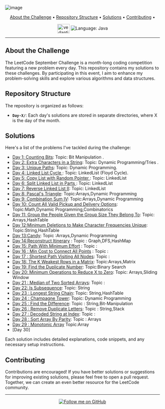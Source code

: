 
  ![image](https://github.com/VedantiBhoyar/September2023_Leetcode_Challenge/assets/71519458/cd0f6afd-3a46-4fc5-ac93-c473623d51fa)



<p align="center">
  <a href="#about-the-challenge">About the Challenge</a> •
  <a href="#repository-structure">Repository Structure</a> •
  <a href="#solutions">Solutions</a> •
  <a href="#contributing">Contributing</a> •
</p>

<div align="center">
   <a href="https://www.leetcode.com/vedantibhoyar" target="blank"><img align="center" src="https://raw.githubusercontent.com/rahuldkjain/github-profile-readme-generator/master/src/images/icons/Social/leet-code.svg" alt="vedantibhoyar" height="30" width="40" /></a>
  <img src="https://img.shields.io/badge/Language-Java-orange" alt="Language: Java">
</div>


---

## About the Challenge

The LeetCode September Challenge is a month-long coding competition featuring a new problem every day. This repository contains my solutions to these challenges. By participating in this event, I aim to enhance my problem-solving skills and explore various algorithms and data structures.

## Repository Structure

The repository is organized as follows:

- **`Day-X/`**: Each day's solutions are stored in separate directories, where X is the day of the month.

## Solutions

Here's a list of the problems I've tackled during the challenge:

- [Day 1: Counting Bits](Day1/): Topic: Bit Manipulation .
- [Day 2: Extra Characters in a String](Day2/): Topic: Dynamic Programming/Tries .
- [Day 3: Unique Paths](Day3/): Topic: Dynamic Programming.
- [Day 4: Linked List Cycle ](Day4/): Topic: LinkedList (Floyd Cycle).
- [Day 5: Copy List with Random Pointer ](Day5/): Topic: LinkedList
- [Day 6:  Split Linked List in Parts ](Day6/): Topic: LinkedList
- [Day 7:  Reverse Linked List II](Day7/): Topic: LinkedList
- [Day 8:  Pascal's Triangle](Day8/): Topic:Arrays,Dynamic Programming
- [Day 9: Combination Sum IV](Day9/): Topic:Arrays,Dynamic Programming
- [Day 10: Count All Valid Pickup and Delivery Options](Day9/): Topic:Math,Dynamic Programming,Combinatorics
- [Day 11: Group the People Given the Group Size They Belong To](Day11/): Topic: Arrays,HashTable
- [Day 12:Minimum Deletions to Make Character Frequencies Unique](Day12/): Topic:String,HashTable
- [Day 13:Candy](Day13/): Topic :Arrays,Dynamic Programming
- [Day 14:Reconstruct Itinerary](Day14/) : Topic : Graph,DFS,HashMap
- [Day 15: Path With Minimum Effort](Day15/) : Topic :
- [Day 16 : Min Cost to Connect All Points](Day16/) : Topic :
- [Day 17 : Shortest Path Visiting All Nodes](Day17/): Topic :
- [Day 18: The K Weakest Rows in a Matrix](Day18/): Topic:Arrays,Matrix
- [Day 19: Find the Duplicate Number](Day19/): Topic:Binary Search
- [Day 20: Minimum Operations to Reduce X to Zero](Day20/): Topic: Arrays,Sliding Window
- [Day 21 :  Median of Two Sorted Arrays](Day21/): Topic :
- [Day 22:  Is Subsequence](Day22/): Topic: String
- [Day 23 :  Longest String Chain](Day23/): Topic: String,HashTable
- [Day 24 : Champagne Tower](Day24/): Topic: Dynamic Programming
- [Day 25 : Find the Difference](Day25/): Topic : String,Bit-Manipulation
- [Day 26 : Remove Duplicate Letters](Day26/): Topic : String,Stack
- [Day 27 : Decoded String at Index](Day27/): Topic :
- [Day 28 : Sort Array By Parity](Day28/): Topic : Arrays
- [Day 29 : Monotonic Array](Day29/) Topic:Array
- [Day 30]


Each solution includes detailed explanations, code snippets, and any necessary setup instructions.


## Contributing

Contributions are encouraged! If you have better solutions or suggestions for improving existing solutions, please feel free to open a pull request. Together, we can create an even better resource for the LeetCode community.


---

<p align="center">
  <a href="https://github.com/yourusername" target="_blank">
    <img src="https://img.shields.io/github/followers/VedantiBhoyar?style=social" alt="Follow me on GitHub">
  </a>
</p>


